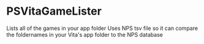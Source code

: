 # PSVitaGameLister
Lists all of the games in your app folder
Uses NPS tsv file so it can compare the foldernames in your Vita's app folder to the NPS database
